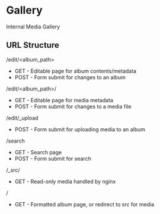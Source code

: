 # Gallery
Internal Media Gallery

## URL Structure

/edit/<album_path>

  * GET  - Editable page for album contents/metadata
  * POST - Form submit for changes to an album

/edit/<album_path>/<media>

  * GET  - Editable page for media metadata
  * POST - Form submit for changes to a media file

/edit/_upload

  * POST - Form submit for uploading media to an album

/search

  * GET  - Search page
  * POST - Form submit for search

/_src/<path>

  * GET  - Read-only media handled by nginx

/<path>

  * GET  - Formatted album page, or redirect to src for media
